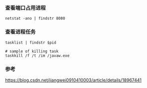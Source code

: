
### 查看端口占用进程

```shell script
netstat -ano | findstr 8080
```

### 查看进程任务

```shell script
tasklist | findstr $pid

# sample of killing task
taskkill /f /t /im /javaw.exe
```

### 参考

https://blog.csdn.net/jiangwei0910410003/article/details/18967441
